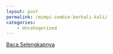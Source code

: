 ```yaml
---
layout: post
permalink: /mimpi-zombie-berkali-kali/
categories:
    - Uncategorized
---
```


[Baca Selengkapnya](/01)